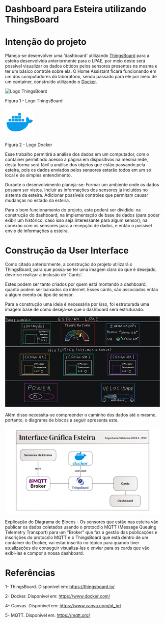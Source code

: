 # Dashboard para Esteira utilizando ThingsBoard

# Intenção do projeto

Planeja-se desenvolver uma ‘dashboard’ utilizando [ThingsBoard](https://thingsboard.io/) para a esteira desenvolvida anteriormente para o LPAE, por meio deste será possível visualizar os dados obtidos pelos sensores presentes na mesma e ter um básico controle sobre ela. O Home Assistant ficará funcionando em um dos computadores do laboratório, sendo passado para ele por meio de um container, construído utilizando o [Docker](https://www.docker.com/).

<img src="https://github.com/sooarees/Dashboard-Home-Assistant--conveyor/blob/main/Imagens/thingsboard-logo.jpeg" width="95" alt="Logo ThingsBoard"/>

Figura 1 - Logo ThingsBoard

<img src="https://github.com/sooarees/Dashboard-Home-Assistant--conveyor/blob/main/Imagens/docker-logo.webp" width="95" alt="Logo Logo Docker"/>


Figura 2 - Logo Docker

Esse trabalho permitirá a análise dos dados em um computador, com o container permitindo acesso a página em dispositivos na mesma rede, desta forma será fácil a análise dos objetos que estão passando pela esteira, pois os dados enviados pelos sensores estarão todos em um só local e de simples entendimento.

Durante o desenvolvimento planeja-se: Formar um ambiente onde os dados possam ser vistos. Incluir as informações dos sensores já incluídos no sistema da esteira. Adicionar possíveis controles que permitam causar mudanças no estado da esteira.

Para o bom funcionamento do projeto, este poderá ser dividido: na construção do dashboard, na implementação de base de dados (para poder exibir um histórico, caso isso seja interessante para algum sensor), na conexão com os sensores para a recepção de dados, e então o possível envio de informações a esteira.

# Construção da User Interface

Como citado anteriormente, a construção do projeto utilizará o ThingsBoard, para que possa-se ter uma imagem clara do que é desejado, deve-se realizar a inclusão de 'Cards'.

Estes podem ser tanto criados por quem está montando a dashboard, quanto podem ser baixados da internet. Esses cards, são associados então a algum evento ou tipo de sensor.

Para a construção uma ideia é necessária por isso, foi estruturada uma imagem base de como deseja-se que o dashboard será estruturado.

![Ideia para o Dashboard](https://github.com/sooarees/Dashboard-Home-Assistant--conveyor/blob/main/Imagens/DashboardEstilo.png)

Além disso necessita-se compreender o caminho dos dados até o mesmo, portanto, o diagrama de blocos a seguir apresenta este.

![Diagrama de Blocos](https://github.com/sooarees/Dashboard-Home-Assistant--conveyor/blob/main/Imagens/diagrama-de-blocos-2.png)

Explicação do Diagrama de Blocos - Os sensores que estão nas esteira vão publicar os dados coletados usando o protocólo MQTT (Message Queuing Telemetry Transport) para um "Broker" que faz a gestão das publicações e inscrições do protocólo MQTT e o ThingsBoard que está dentro de um container do Docker, vai estar inscrito no tópico para quando tiver atualizações ele conseguir visualiza-las e enviar para os cards que vão exibi-las e compor a nossa dashboard.

# Referências

1- ThingsBoard. Disponível em: https://thingsboard.io/

2- Docker. Disponível em: https://www.docker.com/

4- Canvas. Disponível em: https://www.canva.com/pt_br/

5- MQTT. Disponível em: https://mqtt.org/
